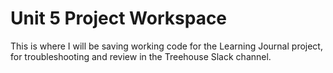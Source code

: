 # Unit 5 Project Workspace
 This is where I will be saving working code for the Learning Journal project, for troubleshooting and review in the Treehouse Slack channel.  
